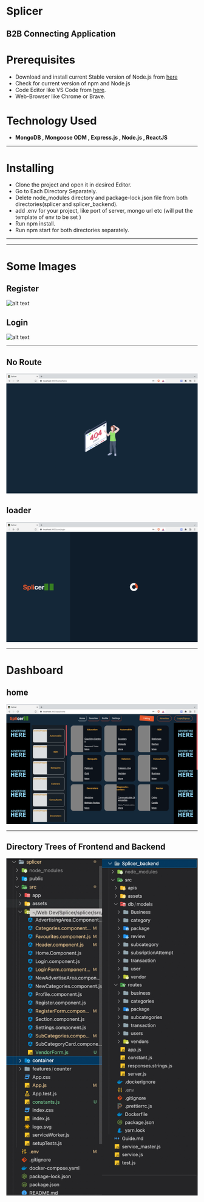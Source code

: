 # Splicer
B2B Connecting Application
---

# Prerequisites
 - Download and install current Stable version of Node.js from [here](https://nodejs.org/en/download/) 
 - Check for current version of npm and Node.js
 - Code Editor like VS Code from [here](https://code.visualstudio.com/download).
 - Web-Browser like Chrome or Brave.
 
# Technology Used
 - <b>MongoDB , Mongoose ODM , Express.js , Node.js , ReactJS</b>

---

# Installing
- Clone the project and open it in desired Editor.
- Go to Each Directory Separately.
- Delete node_modules directory and package-lock.json file from both directories(splicer and splicer_backend). 
- add .env for your project, like port of server, mongo url etc (will put the template of env to be set )
- Run npm install.
- Run npm start for both directories separately.

---

---


# Some Images

## Register
![alt text](https://github.com/vishalSinghal711/Splicer/blob/vendorFunctionalities/Resources/Images%20Splicer/registration_Joined.jpg)
## Login
![alt text](https://github.com/vishalSinghal711/Splicer/blob/vendorFunctionalities/Resources/Images%20Splicer/login%20joined.jpg)

---

## No Route
![alt text](https://github.com/vishalSinghal711/Splicer/blob/vendorFunctionalities/Resources/Images%20Splicer/no%20route.png)

## loader 
![alt text](https://github.com/vishalSinghal711/Splicer/blob/vendorFunctionalities/Resources/Images%20Splicer/onSubmitLoader.png)

---

# Dashboard

## home
![alt text](https://github.com/vishalSinghal711/Splicer/blob/vendorFunctionalities/Resources/Images%20Splicer/home%20screen.png)

---

## Directory Trees of Frontend and Backend
![alt text](https://github.com/vishalSinghal711/Splicer/blob/vendorFunctionalities/Resources/Images%20Splicer/directory_trees.jpg)

